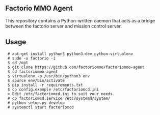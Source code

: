 Factorio MMO Agent
------------------


This repository contains a Python-written daemon that acts as a
bridge between the factorio server and mission control server.


Usage
-----

```
 # apt-get install python3 python3-dev python-virtualenv
 # sudo -u factorio -i
 $ cd /opt
 $ git clone https://github.com/factoriommo/factoriommo-agent
 $ cd factoriommo-agent
 $ virtualenv -p /usr/bin/python3 env
 $ source env/bin/activate
 $ pip install -r requirements.txt
 $ cp config.example /etc/factoriomcd.ini
 > Edit /etc/factoriomcd.ini to suit your needs.
 # cp factoriomcd.service /etc/systemd/system/
 # python setup.py develop
 # systemctl start factoriomcd

```
